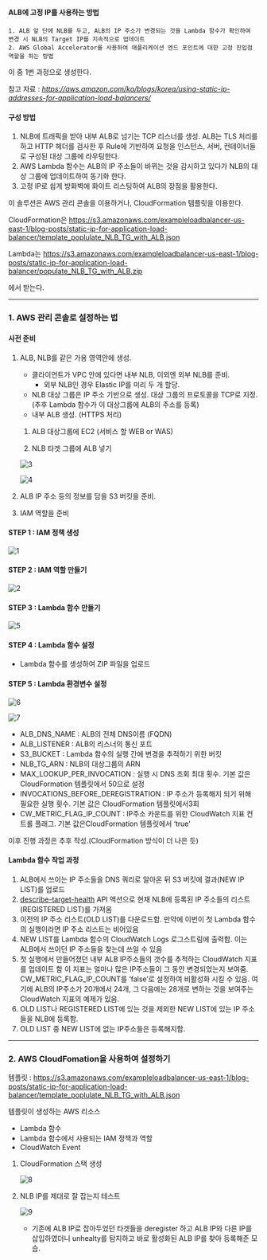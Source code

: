 #### ALB에 고정 IP를 사용하는 방법

 	1. ALB 앞 단에 NLB를 두고, ALB의 IP 주소가 변경되는 것을 Lambda 함수가 확인하여 변경 시 NLB의 Target IP를 지속적으로 업데이트
 	2. AWS Global Accelerator를 사용하여 애플리케이션 엔드 포인트에 대한 고정 진입점 역할을 하는 방법

이 중 1번 과정으로 생성한다.

참고 자료 : *https://aws.amazon.com/ko/blogs/korea/using-static-ip-addresses-for-application-load-balancers/* 

#### 구성 방법

1. NLB에 트래픽을 받아 내부 ALB로 넘기는 TCP 리스너를 생성. ALB는 TLS 처리를 하고 HTTP 헤더를 검사한 후 Rule에 기반하여 요청을 인스턴스, 서버, 컨테이너들로 구성된 대상 그룹에 라우팅한다.
2. AWS Lambda 함수는 ALB의 IP 주소들이 바뀌는 것을 감시하고 있다가 NLB의 대상 그룹에 업데이트하여 동기화 한다.
3. 고정 IP로 쉽게 방화벽에 화이트 리스팅하여 ALB의 장점을 활용한다.

이 솔루션은 AWS 관리 콘솔을 이용하거나, CloudFormation 템플릿을 이용한다.</br>

CloudFormation은 https://s3.amazonaws.com/exampleloadbalancer-us-east-1/blog-posts/static-ip-for-application-load-balancer/template_poplulate_NLB_TG_with_ALB.json

Lambda는 https://s3.amazonaws.com/exampleloadbalancer-us-east-1/blog-posts/static-ip-for-application-load-balancer/populate_NLB_TG_with_ALB.zip

에서 받는다.

---

### 1. AWS 관리 콘솔로 설정하는 법

#### 사전 준비

1. ALB, NLB를 같은 가용 영역안에 생성.

   * 클라이언트가 VPC 안에 있다면 내부 NLB, 이외엔 외부 NLB를 준비.
     * 외부 NLB인 경우 Elastic IP를 미리 두 개 할당.
   * NLB 대상 그룹은 IP 주소 기반으로 생성. 대상 그룹의 프로토콜을 TCP로 지정. (추후 Lambda 함수가 이 대상그룹에 ALB의 주소를 등록)
   * 내부 ALB 생성. (HTTPS 처리)

   1. ALB 대상그룹에 EC2 (서비스 할 WEB or WAS)

   2. NLB 타겟 그룹에 ALB 넣기

   ![3](img/3.PNG)

   ![4](img/4.PNG)

2. ALB IP 주소 등의 정보를 담을 S3 버킷을 준비.

3. IAM 역할을 준비

#### STEP 1 : IAM 정책 생성

![1](img/1.PNG)

#### STEP 2 : IAM 역할 만들기

![2](img/2.PNG)

#### STEP 3 : Lambda 함수 만들기

![5](img/5.PNG)

#### STEP 4 : Lambda 함수 설정

* Lambda 함수를 생성하여 ZIP 파일을 업로드

#### STEP 5 : Lambda 환경변수 설정

![6](img/6.PNG)

![7](img/7.PNG)

- ALB_DNS_NAME : ALB의 전체 DNS이름 (FQDN)
- ALB_LISTENER : ALB의 리스너의 통신 포트
- S3_BUCKET : Lambda 함수의 실행 간에 변경을 추적하기 위한 버킷
- NLB_TG_ARN : NLB의 대상그룹의 ARN
- MAX_LOOKUP_PER_INVOCATION : 실행 시 DNS 조회 최대 횟수. 기본 값은 CloudFormation 템플릿에서 50으로 설정
- INVOCATIONS_BEFORE_DEREGISTRATION : IP 주소가 등록해지 되기 위해 필요한 실행 횟수. 기본 값은 CloudFormation 템플릿에서3회
- CW_METRIC_FLAG_IP_COUNT : IP주소 카운트를 위한 CloudWatch 지표 컨트롤 플래그. 기본 값은CloudFormation 템플릿에서 ‘true’

이후 진행 과정은 추후 작성.(CloudFormation 방식이 더 나은 듯)



#### Lambda 함수 작업 과정

1. ALB에서 쓰이는 IP 주소들을 DNS 쿼리로 알아온 뒤 S3 버킷에 결과(NEW IP LIST)를 업로드
2. [describe-target-health](https://docs.aws.amazon.com/cli/latest/reference/elbv2/describe-target-health.html) API 액션으로 현재 NLB에 등록된 IP 주소들의 리스트(REGISTERED LIST)를 가져옴
3. 이전의 IP 주소 리스트(OLD LIST)를 다운로드함. 만약에 이번이 첫 Lambda 함수의 실행이라면 IP 주소 리스트는 비어있음
4. NEW LIST를 Lambda 함수의 CloudWatch Logs 로그스트림에 출력함. 이는 ALB에서 쓰이던 IP 주소들을 찾는데 쓰일 수 있음
5. 첫 실행에서 만들어졌던 내부 ALB IP주소들의 갯수를 추적하는 CloudWatch 지표를 업데이트 함 이 지표는 얼마나 많은 IP주소들이 그 동안 변경되었는지 보여줌. CW_METRIC_FLAG_IP_COUNT를 ‘false’로 설정하여 비활성화 시킬 수 있음. 여기에 ALB의 IP주소가 20개에서 24개, 그 다음에는 28개로 변하는 것을 보여주는 CloudWatch 지표의 예제가 있음.
6. OLD LIST나 REGISTERED LIST에 있는 것을 제외한 NEW LIST에 있는 IP 주소들을 NLB에 등록함.
7. OLD LIST 중 NEW LIST에 없는 IP주소들은 등록해지함.

---

### 2. AWS CloudFomation을 사용하여 설정하기

템플릿 : https://s3.amazonaws.com/exampleloadbalancer-us-east-1/blog-posts/static-ip-for-application-load-balancer/template_poplulate_NLB_TG_with_ALB.json

템플릿이 생성하는 AWS 리소스

* Lambda 함수
* Lambda 함수에서 사용되는 IAM 정책과 역할
* CloudWatch Event

1. CloudFormation 스택 생성

   ![8](img/8.PNG)

2. NLB IP를 제대로 잘 잡는지 테스트

   ![9](img/9.PNG)

   * 기존에 ALB IP로 잡아두었던 타겟들을 deregister 하고 ALB IP와 다른 IP를 삽입하였더니 unhealty를 탐지하고 바로 활성화된 ALB IP를 찾아 등록해준 모습.


